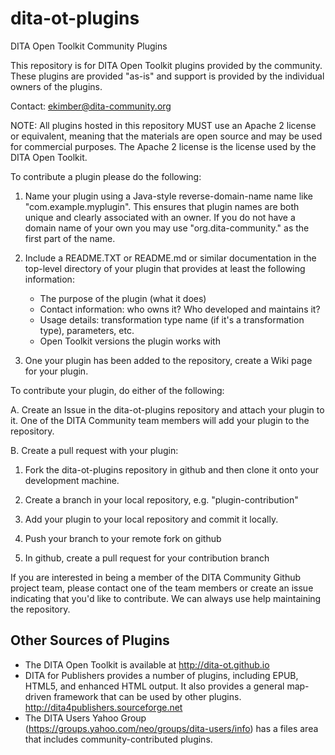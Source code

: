 dita-ot-plugins
===============

DITA Open Toolkit Community Plugins

This repository is for DITA Open Toolkit plugins
provided by the community. These plugins are
provided "as-is" and support is provided by the
individual owners of the plugins.

Contact: ekimber@dita-community.org

NOTE: All plugins hosted in this repository MUST 
use an Apache 2 license or equivalent, meaning that
the materials are open source and may be used for commercial
purposes. The Apache 2 license is the license used by
the DITA Open Toolkit.

To contribute a plugin please do the following:

1. Name your plugin using a Java-style reverse-domain-name
   name like "com.example.myplugin". This ensures that plugin
   names are both unique and clearly associated with an 
   owner. If you do not have a domain name of your own you
   may use "org.dita-community." as the first part of the
   name.

2. Include a README.TXT or README.md or similar documentation in the top-level
   directory of your plugin that provides at least the following
   information:
   
   - The purpose of the plugin (what it does)
   - Contact information: who owns it? Who developed and maintains it?
   - Usage details: transformation type name (if it's a transformation
     type), parameters, etc.
   - Open Toolkit versions the plugin works with
   
3. One your plugin has been added to the repository, create
   a Wiki page for your plugin.   
   
To contribute your plugin, do either of the following:

A. Create an Issue in the dita-ot-plugins repository and attach your plugin to it. 
   One of the DITA Community team members will add your plugin to the repository.

B. Create a pull request with your plugin:
   
   1. Fork the dita-ot-plugins repository in github and then clone it onto your 
      development machine.
      
   2. Create a branch in your local repository, e.g. "plugin-contribution"
   
   3. Add your plugin to your local repository and commit it locally.
   
   4. Push your branch to your remote fork on github
   
   5. In github, create a pull request for your contribution branch
   
If you are interested in being a member of the DITA Community Github project team,
please contact one of the team members or create an issue indicating that you'd
like to contribute. We can always use help maintaining the repository.
  
## Other Sources of Plugins

* The DITA Open Toolkit is available at http://dita-ot.github.io 
* DITA for Publishers provides a number of plugins, including EPUB, HTML5, and 
  enhanced HTML output. It also provides a general map-driven framework that
  can be used by other plugins. http://dita4publishers.sourceforge.net
* The DITA Users Yahoo Group (https://groups.yahoo.com/neo/groups/dita-users/info) 
  has a files area that includes community-contributed plugins.  

   
   